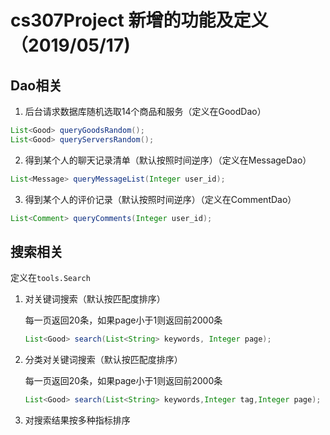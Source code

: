 # cs307Project 新增的功能及定义（2019/05/17)

## Dao相关

1. 后台请求数据库随机选取14个商品和服务（定义在GoodDao）

```java
List<Good> queryGoodsRandom();
List<Good> queryServersRandom();
```

2. 得到某个人的聊天记录清单（默认按照时间逆序）（定义在MessageDao）

```java
List<Message> queryMessageList(Integer user_id);
```

3. 得到某个人的评价记录（默认按照时间逆序）（定义在CommentDao）

```java
List<Comment> queryComments(Integer user_id);
```

## 搜索相关

定义在`tools.Search`

1. 对关键词搜索（默认按匹配度排序）

   每一页返回20条，如果page小于1则返回前2000条

   ```java
   List<Good> search(List<String> keywords, Integer page);
   ```

2. 分类对关键词搜索（默认按匹配度排序）

   每一页返回20条，如果page小于1则返回前2000条

   ```java
   List<Good> search(List<String> keywords,Integer tag,Integer page);
   ```

3. 对搜索结果按多种指标排序

   

